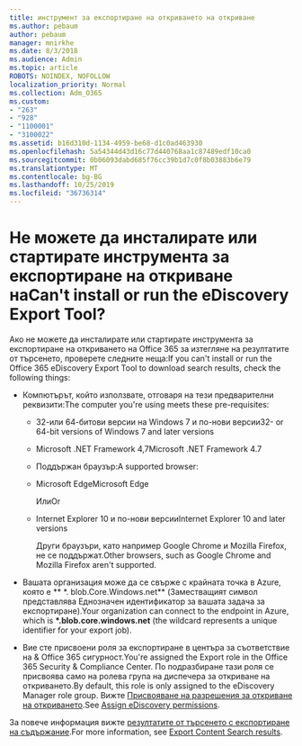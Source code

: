 ```yaml
---
title: инструмент за експортиране на откриването на откриване
ms.author: pebaum
author: pebaum
manager: mnirkhe
ms.date: 8/3/2018
ms.audience: Admin
ms.topic: article
ROBOTS: NOINDEX, NOFOLLOW
localization_priority: Normal
ms.collection: Adm_O365
ms.custom:
- "263"
- "928"
- "1100001"
- "3100022"
ms.assetid: b16d310d-1134-4959-be68-d1c0ad463930
ms.openlocfilehash: 5a54344d43d16c77d440768aa1c87489edf10ca0
ms.sourcegitcommit: 0b06093dabd685f76cc39b1d7c0f8b03883b6e79
ms.translationtype: MT
ms.contentlocale: bg-BG
ms.lasthandoff: 10/25/2019
ms.locfileid: "36736314"
---
```

# <a name="cant-install-or-run-the-ediscovery-export-tool"></a><span data-ttu-id="a4e9b-102">Не можете да инсталирате или стартирате инструмента за експортиране на откриване на</span><span class="sxs-lookup"><span data-stu-id="a4e9b-102">Can't install or run the eDiscovery Export Tool?</span></span>

<span data-ttu-id="a4e9b-103">Ако не можете да инсталирате или стартирате инструмента за експортиране на откриването на Office 365 за изтегляне на резултатите от търсенето, проверете следните неща:</span><span class="sxs-lookup"><span data-stu-id="a4e9b-103">If you can't install or run the Office 365 eDiscovery Export Tool to download search results, check the following things:</span></span>
  
- <span data-ttu-id="a4e9b-104">Компютърът, който използвате, отговаря на тези предварителни реквизити:</span><span class="sxs-lookup"><span data-stu-id="a4e9b-104">The computer you're using meets these pre-requisites:</span></span>

  - <span data-ttu-id="a4e9b-105">32-или 64-битови версии на Windows 7 и по-нови версии</span><span class="sxs-lookup"><span data-stu-id="a4e9b-105">32- or 64-bit versions of Windows 7 and later versions</span></span>

  - <span data-ttu-id="a4e9b-106">Microsoft .NET Framework 4,7</span><span class="sxs-lookup"><span data-stu-id="a4e9b-106">Microsoft .NET Framework 4.7</span></span>

  - <span data-ttu-id="a4e9b-107">Поддържан браузър:</span><span class="sxs-lookup"><span data-stu-id="a4e9b-107">A supported browser:</span></span>

  - <span data-ttu-id="a4e9b-108">Microsoft Edge</span><span class="sxs-lookup"><span data-stu-id="a4e9b-108">Microsoft Edge</span></span>

    <span data-ttu-id="a4e9b-109">Или</span><span class="sxs-lookup"><span data-stu-id="a4e9b-109">Or</span></span>

  - <span data-ttu-id="a4e9b-110">Internet Explorer 10 и по-нови версии</span><span class="sxs-lookup"><span data-stu-id="a4e9b-110">Internet Explorer 10 and later versions</span></span>

    <span data-ttu-id="a4e9b-111">Други браузъри, като например Google Chrome и Mozilla Firefox, не се поддържат.</span><span class="sxs-lookup"><span data-stu-id="a4e9b-111">Other browsers, such as Google Chrome and Mozilla Firefox aren't supported.</span></span>

- <span data-ttu-id="a4e9b-112">Вашата организация може да се свърже с крайната точка в Azure, която е \*\* \*. blob.Core.Windows.net\*\* (Заместващият символ представлява Еднозначен идентификатор за вашата задача за експортиране).</span><span class="sxs-lookup"><span data-stu-id="a4e9b-112">Your organization can connect to the endpoint in Azure, which is **\*.blob.core.windows.net** (the wildcard represents a unique identifier for your export job).</span></span>

- <span data-ttu-id="a4e9b-113">Вие сте присвоени роля за експортиране в центъра за съответствие на &amp; Office 365 сигурност.</span><span class="sxs-lookup"><span data-stu-id="a4e9b-113">You're assigned the Export role in the Office 365 Security &amp; Compliance Center.</span></span> <span data-ttu-id="a4e9b-114">По подразбиране тази роля се присвоява само на ролева група на диспечера за откриване на откриването.</span><span class="sxs-lookup"><span data-stu-id="a4e9b-114">By default, this role is only assigned to the eDiscovery Manager role group.</span></span> <span data-ttu-id="a4e9b-115">Вижте [Присвояване на разрешения за откриване на откриването](https://docs.microsoft.com/office365/securitycompliance/assign-ediscovery-permissions).</span><span class="sxs-lookup"><span data-stu-id="a4e9b-115">See [Assign eDiscovery permissions](https://docs.microsoft.com/office365/securitycompliance/assign-ediscovery-permissions).</span></span>

<span data-ttu-id="a4e9b-116">За повече информация вижте [резултатите от търсенето с експортиране на съдържание](https://docs.microsoft.com/office365/securitycompliance/export-search-results).</span><span class="sxs-lookup"><span data-stu-id="a4e9b-116">For more information, see [Export Content Search results](https://docs.microsoft.com/office365/securitycompliance/export-search-results).</span></span>
  